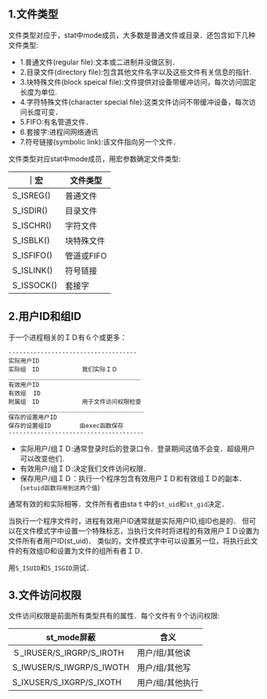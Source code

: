 ## 1.文件类型
文件类型对应于，stat中mode成员，大多数是普通文件或目录．还包含如下几种文件类型:

* 1.普通文件(regular file):文本或二进制并没做区别．
* 2.目录文件(directory file):包含其他文件名字以及这些文件有关信息的指针.
* 3.块特殊文件(block speical file):文件提供对设备带缓冲访问，每次访问固定长度为单位.
* 4.字符特殊文件(character special file):这类文件访问不带缓冲设备，每次访问长度可变．
* 5.FIFO:有名管道文件．
* 6.套接字:进程间网络通讯
* 7.符号链接(symbolic link):该文件指向另一个文件．

文件类型对应stat中mode成员，用宏参数确定文件类型:

｜宏|文件类型|
|--|--|
|S_ISREG()|普通文件|
|S_ISDIR()|目录文件|
|S_ISCHR()|字符文件|
|S_ISBLK()|块特殊文件|
|S_ISFIFO()|管道或FIFO|
|S_ISLINK()|符号链接|
|S_ISSOCK()|套接字|

## 2.用户ID和组ID
于一个进程相关的ＩＤ有６个或更多：

```
------------------------------------
实际用户ID
实际组　ID            我们实际ＩＤ
_____________________________________
有效用户ID
有效组  ID
附属组　ID            用于文件访问权限检查
______________________________________
保存的设置用户ID
保存的设置组ID        由exec函数保存
--------------------------------------
```

* 实际用户/组ＩＤ:通常登录时后的登录口令．登录期间这值不会变．超级用户可以改变他们.
* 有效用户/组ＩＤ:决定我们文件访问权限．
* 保存用户/组ＩＤ：执行一个程序包含有效用户ＩＤ和有效组ＩＤ的副本．(`setuid函数将用到这两个值`)

通常有效的和实际相等．文件所有者由staｔ中的`st_uid`和`st_gid`决定．

当执行一个程序文件时，进程有效用户ID通常就是实际用户ID,组ID也是的．
但可以在文件模式字中设置一个特殊标志，当执行文件时将进程的有效用户ＩＤ设置为文件所有者用户ID(st_uid)．
类似的，文件模式字中可以设置另一位，将执行此文件的有效组ID和设置为文件的组所有者ＩＤ.

用`S_ISUID`和`S_ISGID`测试．

## 3.文件访问权限
文件访问权限是前面所有类型共有的属性．每个文件有９个访问权限:

|st_mode屏蔽|含义|
|--|--|
|Ｓ_IRUSER/S_IRGRP/S_IROTH|用户/组/其他读|
|S_IWUSER/S_IWGRP/S_IWOTH|用户/组/其他写|
|S_IXUSER/S_IXGRP/S_IXOTH|用户/组/其他执行|



